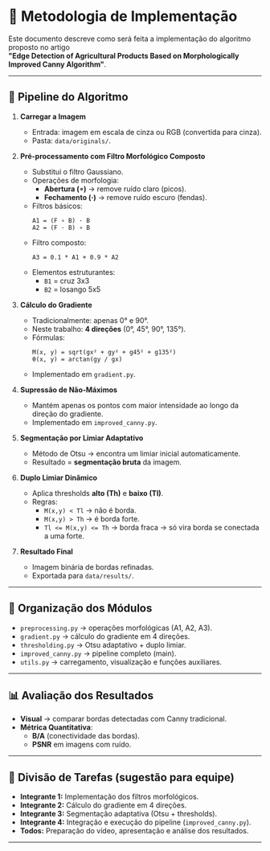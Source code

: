 # 🧪 Metodologia de Implementação

Este documento descreve como será feita a implementação do algoritmo proposto no artigo  
**"Edge Detection of Agricultural Products Based on Morphologically Improved Canny Algorithm"**.

---

## 🔄 Pipeline do Algoritmo

1. **Carregar a Imagem**
   - Entrada: imagem em escala de cinza ou RGB (convertida para cinza).
   - Pasta: `data/originals/`.

2. **Pré-processamento com Filtro Morfológico Composto**
   - Substitui o filtro Gaussiano.
   - Operações de morfologia:
     - **Abertura (∘)** → remove ruído claro (picos).
     - **Fechamento (·)** → remove ruído escuro (fendas).
   - Filtros básicos:
     ```
     A1 = (F ∘ B) · B
     A2 = (F · B) ∘ B
     ```
   - Filtro composto:
     ```
     A3 = 0.1 * A1 + 0.9 * A2
     ```
   - Elementos estruturantes:  
     - `B1` = cruz 3x3  
     - `B2` = losango 5x5  

3. **Cálculo do Gradiente**
   - Tradicionalmente: apenas 0° e 90°.
   - Neste trabalho: **4 direções** (0°, 45°, 90°, 135°).
   - Fórmulas:
     ```
     M(x, y) = sqrt(gx² + gy² + g45² + g135²)
     θ(x, y) = arctan(gy / gx)
     ```
   - Implementado em `gradient.py`.

4. **Supressão de Não-Máximos**
   - Mantém apenas os pontos com maior intensidade ao longo da direção do gradiente.
   - Implementado em `improved_canny.py`.

5. **Segmentação por Limiar Adaptativo**
   - Método de Otsu → encontra um limiar inicial automaticamente.
   - Resultado = **segmentação bruta** da imagem.

6. **Duplo Limiar Dinâmico**
   - Aplica thresholds **alto (Th)** e **baixo (Tl)**.
   - Regras:
     - `M(x,y) < Tl` → não é borda.
     - `M(x,y) > Th` → é borda forte.
     - `Tl <= M(x,y) <= Th` → borda fraca → só vira borda se conectada a uma forte.

7. **Resultado Final**
   - Imagem binária de bordas refinadas.
   - Exportada para `data/results/`.

---

## 📂 Organização dos Módulos

- `preprocessing.py` → operações morfológicas (A1, A2, A3).
- `gradient.py` → cálculo do gradiente em 4 direções.
- `thresholding.py` → Otsu adaptativo + duplo limiar.
- `improved_canny.py` → pipeline completo (main).
- `utils.py` → carregamento, visualização e funções auxiliares.

---

## 📊 Avaliação dos Resultados

- **Visual** → comparar bordas detectadas com Canny tradicional.  
- **Métrica Quantitativa**:
  - **B/A** (conectividade das bordas).  
  - **PSNR** em imagens com ruído.

---

## 👥 Divisão de Tarefas (sugestão para equipe)

- **Integrante 1:** Implementação dos filtros morfológicos.  
- **Integrante 2:** Cálculo do gradiente em 4 direções.  
- **Integrante 3:** Segmentação adaptativa (Otsu + thresholds).  
- **Integrante 4:** Integração e execução do pipeline (`improved_canny.py`).  
- **Todos:** Preparação do vídeo, apresentação e análise dos resultados.

---